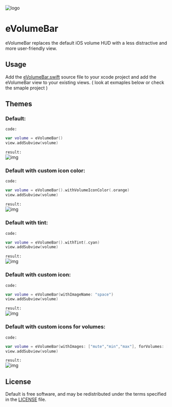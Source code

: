 ![logo](https://i.imgur.com/4MboCXF.png)
# eVolumeBar
eVolumeBar replaces the default iOS volume HUD with a less distractive and more user-friendly view.

## Usage
Add the [eVolumeBar.swift](https://github.com/EMUR/eVolumeBar/blob/master/Source/eVolumeBar.swift) source file to your xcode project and add the eVolumeBar view to your existing views. ( look at exmaples below or check the smaple project )

## Themes

### Default:
`code:`
```swift
var volume = eVolumeBar()
view.addSubview(volume)
```
`result:`<br />
![img](https://i.imgur.com/ZGIwgRE.gif)

### Default with custom icon color:
`code:`
```swift
var volume = eVolumeBar().withVolumeIconColor(.orange)
view.addSubview(volume)
```
`result:`<br />
![img](https://i.imgur.com/zfGD0SA.gif)

### Default with tint:
`code:`
```swift
var volume = eVolumeBar().withTint(.cyan)
view.addSubview(volume)
```
`result:`<br />
![img](https://i.imgur.com/ENTEgQA.gif)


### Default with custom icon:
`code:`
```swift
var volume = eVolumeBar(withImageName: "space")
view.addSubview(volume)
```
`result:`<br />
![img](https://i.imgur.com/GRwifnC.gif)

### Default with custom icons for volumes:
`code:`
```swift
var volume = eVolumeBar(withImages: ["mute","min","max"], forVolumes: [0.0,0.5,1.0])
view.addSubview(volume)
```
`result:`<br />
![img](https://i.imgur.com/eMYSlNt.gif)



## License
Default is free software, and may be redistributed under the terms specified in the [LICENSE](https://github.com/EMUR/eVolumeBar/blob/master/LICENSE) file.
